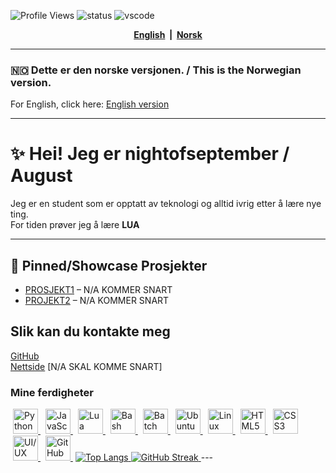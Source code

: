![Profile Views](https://komarev.com/ghpvc/?username=nightofseptember)
![status](https://api.statusbadges.me/badge/status/307946781373759488?simple=true)
![vscode](https://api.statusbadges.me/badge/vscode/307946781373759488)

<p align="center">
  <b>
    <a href="README.en.md">English</a>
    &nbsp;|&nbsp;
    <a href="README.no.md">Norsk</a>
  </b>
</p>

---

### 🇳🇴 Dette er den norske versjonen. / This is the Norwegian version.
For English, click here: [English version](README.en.md)

---


# ✨ Hei! Jeg er nightofseptember / August

Jeg er en student som er opptatt av teknologi og alltid ivrig etter å lære nye ting.  
For tiden prøver jeg å lære **LUA**

---

## 📌 Pinned/Showcase Prosjekter

- [PROSJEKT1](https://github.com/nightofseptember/project-repo) –  N/A KOMMER SNART
- [PROJEKT2](https://github.com/nightofseptember/another-repo) – N/A KOMMER SNART

## Slik kan du kontakte meg
[GitHub](https://github.com/nightofseptember)  
[Nettside](#) [N/A SKAL KOMME SNART]

### Mine ferdigheter
<!-- Python Logo -->
<a href="https://www.python.org/" title="Python" style="margin: 4px;"> 
  <picture>
    <source media="(prefers-color-scheme: dark)" srcset="https://go-skill-icons.vercel.app/api/icons?i=py&theme=dark">
    <source media="(prefers-color-scheme: light)" srcset="https://go-skill-icons.vercel.app/api/icons?i=py&theme=light">
    <img src="https://go-skill-icons.vercel.app/api/icons?i=py&theme=light" alt="Python ikon" height="40">
  </picture>
</a>
<!-- JavaScript Logo -->
<a href="https://developer.mozilla.org/en-US/docs/Web/JavaScript" title="JavaScript" style="margin: 4px;">
  <picture>
    <source media="(prefers-color-scheme: dark)" srcset="https://go-skill-icons.vercel.app/api/icons?i=js&theme=dark">
    <source media="(prefers-color-scheme: light)" srcset="https://go-skill-icons.vercel.app/api/icons?i=js&theme=light">
    <img src="https://go-skill-icons.vercel.app/api/icons?i=js&theme=light" alt="JavaScript ikon" height="40">
  </picture>
</a>
<!-- Lua Logo -->
<a href="https://www.lua.org/" title="Lua" style="margin: 4px;">
  <picture>
    <source media="(prefers-color-scheme: dark)" srcset="https://go-skill-icons.vercel.app/api/icons?i=lua&theme=dark">
    <source media="(prefers-color-scheme: light)" srcset="https://go-skill-icons.vercel.app/api/icons?i=lua&theme=light">
    <img src="https://go-skill-icons.vercel.app/api/icons?i=lua&theme=light" alt="Lua ikon" height="40">
  </picture>
</a>
<!-- Bash Logo -->
<a href="https://www.gnu.org/software/bash/" title="Bash" style="margin: 4px;">
  <picture>
    <source media="(prefers-color-scheme: dark)" srcset="https://go-skill-icons.vercel.app/api/icons?i=bash&theme=dark">
    <source media="(prefers-color-scheme: light)" srcset="https://go-skill-icons.vercel.app/api/icons?i=bash&theme=light">
    <img src="https://go-skill-icons.vercel.app/api/icons?i=bash&theme=light" alt="Bash ikon" height="40">
  </picture>
</a>
<!-- Batch (BAT) Logo -->
<a href="https://www.microsoft.com/en-us/windows" title="Batch (BAT)" style="margin: 4px;">
  <picture>
    <source media="(prefers-color-scheme: dark)" srcset="https://go-skill-icons.vercel.app/api/icons?i=bat&theme=dark">
    <source media="(prefers-color-scheme: light)" srcset="https://go-skill-icons.vercel.app/api/icons?i=bat&theme=light">
    <img src="https://go-skill-icons.vercel.app/api/icons?i=bat&theme=light" alt="Batch ikon" height="40">
  </picture>
</a>
<!-- Ubuntu Logo -->
<a href="https://ubuntu.com/" title="Ubuntu" style="margin: 4px;">
  <picture>
    <source media="(prefers-color-scheme: dark)" srcset="https://go-skill-icons.vercel.app/api/icons?i=ubuntu&theme=dark">
    <source media="(prefers-color-scheme: light)" srcset="https://go-skill-icons.vercel.app/api/icons?i=ubuntu&theme=light">
    <img src="https://go-skill-icons.vercel.app/api/icons?i=ubuntu&theme=light" alt="Ubuntu ikon" height="40">
  </picture>
</a>
<!-- Linux Logo -->
<a href="https://www.linux.org/" title="Linux" style="margin: 4px;">
  <picture>
    <source media="(prefers-color-scheme: dark)" srcset="https://go-skill-icons.vercel.app/api/icons?i=linux&theme=dark">
    <source media="(prefers-color-scheme: light)" srcset="https://go-skill-icons.vercel.app/api/icons?i=linux&theme=light">
    <img src="https://go-skill-icons.vercel.app/api/icons?i=linux&theme=light" alt="Linux ikon" height="40">
  </picture>
</a>
<!-- HTML5 Logo -->
<a href="https://developer.mozilla.org/en-US/docs/Web/HTML" title="HTML5" style="margin: 4px;">
  <picture>
    <source media="(prefers-color-scheme: dark)" srcset="https://go-skill-icons.vercel.app/api/icons?i=html&theme=dark">
    <source media="(prefers-color-scheme: light)" srcset="https://go-skill-icons.vercel.app/api/icons?i=html&theme=light">
    <img src="https://go-skill-icons.vercel.app/api/icons?i=html&theme=light" alt="HTML5 ikon" height="40">
  </picture>
</a>
<!-- CSS3 Logo -->
<a href="https://developer.mozilla.org/en-US/docs/Web/CSS" title="CSS3" style="margin: 4px;">
  <picture>
    <source media="(prefers-color-scheme: dark)" srcset="https://go-skill-icons.vercel.app/api/icons?i=css&theme=dark">
    <source media="(prefers-color-scheme: light)" srcset="https://go-skill-icons.vercel.app/api/icons?i=css&theme=light">
    <img src="https://go-skill-icons.vercel.app/api/icons?i=css&theme=light" alt="CSS3 ikon" height="40">
  </picture>
</a>
<!-- UI/UX (Figma) Logo -->
<a href="https://uxdesign.cc/" title="UI/UX" style="margin: 4px;">
  <picture>
    <source media="(prefers-color-scheme: dark)" srcset="https://go-skill-icons.vercel.app/api/icons?i=figma&theme=dark">
    <source media="(prefers-color-scheme: light)" srcset="https://go-skill-icons.vercel.app/api/icons?i=figma&theme=light">
    <img src="https://go-skill-icons.vercel.app/api/icons?i=figma&theme=light" alt="UI/UX ikon" height="40">
  </picture>
</a>
<!-- GitHub Logo -->
<a href="https://github.com/" title="GitHub" style="margin: 4px;">
  <picture>
    <source media="(prefers-color-scheme: dark)" srcset="https://go-skill-icons.vercel.app/api/icons?i=github&theme=dark">
    <source media="(prefers-color-scheme: light)" srcset="https://go-skill-icons.vercel.app/api/icons?i=github&theme=light">
    <img src="https://go-skill-icons.vercel.app/api/icons?i=github&theme=light" alt="GitHub ikon" height="40">
  </picture>
</a>
<a href="https://github-readme-stats.vercel.app/api/top-langs/?username=nightofseptember&layout=compact&theme=dark">
    <picture>
        <source media="(prefers-color-scheme: dark)" srcset="https://github-readme-stats.vercel.app/api/top-langs/?username=nightofseptember&layout=compact&theme=dark">
        <source media="(prefers-color-scheme: light)" srcset="https://github-readme-stats.vercel.app/api/top-langs/?username=nightofseptember&layout=compact&theme=light">
        <img alt="Top Langs">
    </picture>
</a>

<a href="https://git.io/streak-stats">
    <picture>
        <source media="(prefers-color-scheme: dark)" srcset="https://streak-stats.demolab.com/?user=nightofseptember&theme=dark">
        <source media="(prefers-color-scheme: light)" srcset="https://streak-stats.demolab.com/?user=nightofseptember&theme=light">
        <img alt="GitHub Streak">
    </picture>
</a>
---
